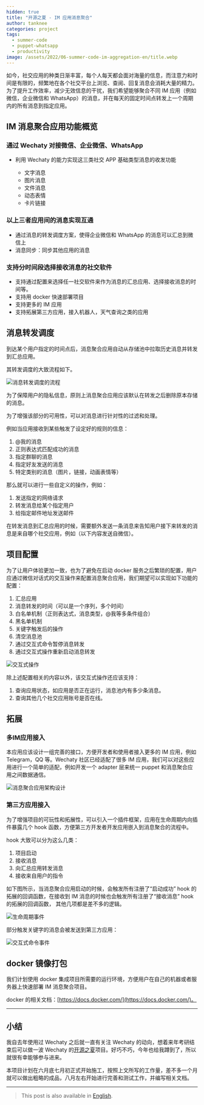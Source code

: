 ```yaml
---
hidden: true
title: "开源之夏 - IM 应用消息聚合"
author: tanknee
categories: project
tags:
  - summer-code
  - puppet-whatsapp
  - productivity
image: /assets/2022/06-summer-code-im-aggregation-en/title.webp
---
```


如今，社交应用的种类日渐丰富，每个人每天都会面对海量的信息，而注意力和时间是有限的，频繁地在各个社交平台上浏览、查阅、回复消息会消耗大量的精力。为了提升工作效率，减少无效信息的干扰，我们希望能够聚合不同 IM 应用（例如微信，企业微信和 WhatsApp）的消息，并在每天的固定时间点转发上一个周期内的所有消息到指定应用。

## IM 消息聚合应用功能概览

### 通过 Wechaty 对接微信、企业微信、WhatsApp

* 利用 Wechaty 的能力实现这三类社交 APP 基础类型消息的收发功能

  * 文字消息
  * 图片消息
  * 文件消息
  * 动态表情
  * 卡片链接

### 以上三者应用间的消息实现互通

* 通过消息的转发调度方案，使得企业微信和 WhatsApp 的消息可以汇总到微信上
* 消息同步：同步其他应用的消息

### 支持分时间段选择接收消息的社交软件

* 支持通过配置来选择任一社交软件来作为消息的汇总应用、选择接收消息的时间等。
* 支持用 docker 快速部署项目
* 支持更多的 IM 应用
* 支持拓展第三方应用，接入机器人，天气查询之类的应用

## 消息转发调度

到达某个用户指定的时间点后，消息聚合应用自动从存储池中拉取历史消息并转发到汇总应用。

其转发调度的大致流程如下。

![消息转发调度的流程](/assets/2022/06-summer-code-im-aggregation-en/1.webp)

为了保障用户的隐私信息，原则上消息聚合应用应该默认在转发之后删除原本存储的消息。

为了增强该部分的可用性，可以对消息进行针对性的过滤和处理。

例如当应用接收到某些触发了设定好的规则的信息：

1. @我的消息
2. 正则表达式匹配成功的消息
3. 指定群聊的消息
4. 指定好友发送的消息
5. 特定类别的消息（图片，链接，动画表情等）

那么就可以进行一些自定义的操作，例如：

1. 发送指定的网络请求
2. 转发消息给某个指定用户
3. 给指定邮件地址发送邮件

在转发消息到汇总应用的时候，需要额外发送一条消息来告知用户接下来转发的消息是来自哪个社交应用，例如（以下内容发送自微信）。

## 项目配置

为了让用户体验更加一致，也为了避免在启动 docker 服务之后繁琐的配置，用户应通过微信对话式的交互操作来配置消息聚合应用，我们期望可以实现如下功能的配置：

1. 汇总应用
2. 消息转发的时间（可以是一个序列，多个时间）
3. 白名单机制（正则表达式，消息类型，@我等多条件组合）
4. 黑名单机制
5. 关键字触发后的操作
6. 清空消息池
7. 通过交互式命令暂停消息转发
8. 通过交互式操作重新启动消息转发

![交互式操作](/assets/2022/06-summer-code-im-aggregation-en/2.webp)

除上述配置相关的内容以外，该交互式操作还应该支持：

1. 查询应用状态，如应用是否正在运行，消息池内有多少条消息。
2. 查询其他几个社交应用账号是否在线。

## 拓展

### 多IM应用接入

本应用应该设计一组完善的接口，方便开发者和使用者接入更多的 IM 应用，例如 Telegram，QQ 等。Wechaty 社区已经适配了很多 IM 应用，我们可以对这些应用进行一个简单的适配，例如开发一个 adapter 层来统一 puppet 和消息聚合应用之间数据通信。

![消息聚合应用架构设计](/assets/2022/06-summer-code-im-aggregation-en/4.webp)

### 第三方应用接入

为了增强项目的可玩性和拓展性，可以引入一个插件框架，应用在生命周期内向插件暴露几个 hook 函数，方便第三方开发者开发应用嵌入到消息聚合的流程中。

hook 大致可以分为这么几类：

1. 项目启动
2. 接收消息
3. 向汇总应用转发消息
4. 接收来自用户的指令

如下图所示，当消息聚合应用启动的时候，会触发所有注册了“启动成功” hook 的拓展的回调函数，在接收到 IM 消息的时候也会触发所有注册了“接收消息” hook 的拓展的回调函数， 其他几项都是差不多的逻辑。

![生命周期事件](/assets/2022/06-summer-code-im-aggregation-en/3.webp)

部分触发关键字的消息会被发送到第三方应用：

![交互式命令事件](/assets/2022/06-summer-code-im-aggregation-en/5.webp)

## docker 镜像打包

我们计划使用 docker 集成项目所需要的运行环境，方便用户在自己的机器或者服务器上快速部署 IM 消息聚合项目。

docker 的相关文档：[https://docs.docker.com/](https://docs.docker.com/)。

---

## 小结

我自去年使用过 Wechaty 之后就一直有关注 Wechaty 的动向，想着来年考研结束后可以做一波 Wechaty 的[开源之夏](https://summer-ospp.ac.cn/#/org/prodetail/220260301)项目。好巧不巧，今年也给我蹲到了，所以就很有幸能够参与进来。

本项目计划在六月底七月初正式开始施工，按照上文所写的工作量，差不多一个月就可以做出粗略的成品，八月左右开始进行完善和测试工作，并编写相关文档。

---

> This post is also available in [English](/2022/06/05/summer-code-im-aggregation-en/).
